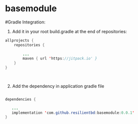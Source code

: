 # basemodule
#Gradle Integration:

1. Add it in your root build.gradle at the end of repositories:

```Java
allprojects {
    repositories {
    
        ...
        maven { url 'https://jitpack.io' }
    }
}
	
	
 ```
 2. Add the dependency in application gradle file
 
 ```Java
 
 dependencies {

    ...
    implementation 'com.github.resilientbd:basemodule:0.0.1'
}

```
 
 

